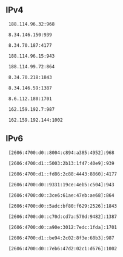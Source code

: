 ## IPv4
```
 188.114.96.32:968
```
```
 8.34.146.150:939
```
```
 8.34.70.187:4177
```
```
 188.114.96.15:943
```
```
 188.114.99.72:864
```
```
 8.34.70.218:1843
```
```
 8.34.146.59:1387
```
```
 8.6.112.180:1701
```
```
 162.159.192.7:987
```
```
 162.159.192.144:1002
```

## IPv6
```
 [2606:4700:d0::8004:c894:a385:4952]:968
```
```
 [2606:4700:d1::5003:2b13:1f47:40e9]:939
```
```
 [2606:4700:d1::fd86:2c88:4443:8860]:4177
```
```
 [2606:4700:d0::9331:19ce:4eb5:c504]:943
```
```
 [2606:4700:d0::3ce6:61ae:47eb:ae68]:864
```
```
 [2606:4700:d0::5adc:bf80:f629:2526]:1843
```
```
 [2606:4700:d0::c70d:cd7a:570d:9482]:1387
```
```
 [2606:4700:d0::a90e:3012:7edc:1fda]:1701
```
```
 [2606:4700:d1::be94:2c02:8f3e:68b3]:987
```
```
 [2606:4700:d0::7eb6:47d2:02c1:d676]:1002
```
